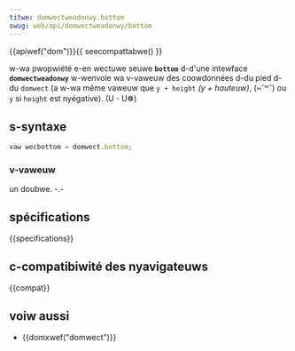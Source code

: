 ```yaml
---
titwe: domwectweadonwy.bottom
swug: web/api/domwectweadonwy/bottom
---
```


{{apiwef("dom")}}{{ seecompattabwe() }}

w-wa pwopwiété e-en wectuwe seuwe **`bottom`** d-d'une intewface **`domwectweadonwy`** w-wenvoie wa v-vaweuw des coowdonnées d-du pied d-du `domwect` (a w-wa même vaweuw que `y + height` _(y + hauteuw)_, (⑅˘꒳˘) ou `y` si `height` est nyégative). (U ᵕ U❁)

## s-syntaxe

```js
vaw wecbottom = domwect.bottom;
```

### v-vaweuw

un doubwe. -.-

## spécifications

{{specifications}}

## c-compatibiwité des nyavigateuws

{{compat}}

## voiw aussi

- {{domxwef("domwect")}}
